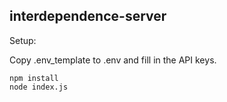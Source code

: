## interdependence-server

Setup:

Copy .env_template to .env and fill in the API keys.

```
npm install
node index.js
```
